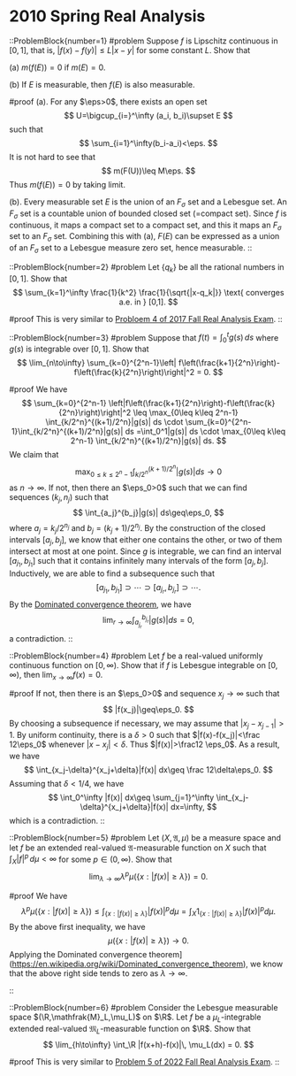 # 2010 Spring Real Analysis

::ProblemBlock{number=1}
#problem
Suppose $f$ is Lipschitz continuous in $[0,1]$, that is, $|f(x)-f(y)|\leq L|x-y|$ for some constant $L$. Show that

(a) $m(f(E))=0$ if $m(E)=0$.

(b) If $E$ is measurable, then $f(E)$ is also measurable.

#proof
(a). For any $\eps>0$, there exists an open set 
$$
U=\bigcup_{i=}^\infty (a_i, b_i)\supset E
$$
such that 
$$
\sum_{i=1}^\infty(b_i-a_i)<\eps.
$$
It is not hard to see that 
$$
m(F(U))\leq M\eps.
$$ 
Thus $m(f(E))=0$ by taking limit. 

(b). Every measurable set $E$ is the union of an $F_\sigma$ set and a Lebesgue set. An $F_\sigma$ set is a countable union of bounded closed set (=compact set). Since $f$ is continuous, it maps a compact set to
a compact set, and this it maps an $F_\sigma$ set to an $F_\sigma$ set. Combining this with (a), 
$F(E)$ can be expressed as a union of an $F_\sigma$ set to a Lebesgue measure zero set, hence measurable. 
::

::ProblemBlock{number=2}
#problem
Let $\{q_k\}$ be all the rational numbers in $[0,1]$. Show that
$$
\sum_{k=1}^\infty \frac{1}{k^2} \frac{1}{\sqrt{|x-q_k|}} \text{ converges a.e. in } [0,1].
$$

#proof
This is very similar to [Probloem 4 of 2017 Fall Real Analysis Exam](/posts/real-analysis/2017-fall/).
::

::ProblemBlock{number=3}
#problem
Suppose that $f(t) = \int_0^t g(s)\, ds$ where $g(s)$ is integrable over $[0,1]$. Show that
$$
\lim_{n\to\infty} \sum_{k=0}^{2^n-1}\left| f\left(\frac{k+1}{2^n}\right)-f\left(\frac{k}{2^n}\right)\right|^2 = 0.
$$

#proof
We have
$$
\sum_{k=0}^{2^n-1} \left|f\left(\frac{k+1}{2^n}\right)-f\left(\frac{k}{2^n}\right)\right|^2 
\leq \max_{0\leq k\leq 2^n-1} 
    \int_{k/2^n}^{(k+1)/2^n}|g(s)| ds
\cdot
\sum_{k=0}^{2^n-1}\int_{k/2^n}^{(k+1)/2^n}|g(s)| ds
=\int_0^1|g(s)| ds \cdot \max_{0\leq k\leq 2^n-1} 
    \int_{k/2^n}^{(k+1)/2^n}|g(s)| ds.
$$
We claim that 
$$\max_{0\leq k\leq 2^n-1} 
    \int_{k/2^n}^{(k+1)/2^n}|g(s)| ds\to 0
$$
as $n\to\infty$. If not, then there an $\eps_0>0$ such that we can find sequences $(k_j, n_j)$ such that 
$$
\int_{a_j}^{b_j}|g(s)| ds\geq\eps_0,
$$
where $a_j=k_j/2^{n_j}$ and $b_j=(k_j+1)/2^{n_j}$. By the construction of the closed intervals $[a_j, b_j]$, we know that either one contains the other, or two of them intersect at most at one point. 
Since $g$ is integrable, we can find an interval $[a_{j_1}, b_{j_1}]$ such that it contains infinitely many intervals of the form $[a_j, b_j]$. Inductively, we are able to find a subsequence such that
$$
[a_{j_1}, b_{j_1}]\supset\cdots\supset [a_{j_r}, b_{j_r}]\supset\cdots.
$$
By the [Dominated convergence theorem](https://en.wikipedia.org/wiki/Dominated_convergence_theorem), we have 
$$
\lim_{r\to\infty} \int_{a_{j_r}}^{b_{j_r}}|g(s)| ds=0,
$$
a contradiction. 
::

::ProblemBlock{number=4}
#problem
Let $f$ be a real-valued uniformly continuous function on $[0,\infty)$. Show that if $f$ is Lebesgue integrable on $[0,\infty)$, then $\lim_{x\to\infty} f(x)=0$.

#proof
If not, then there is an $\eps_0>0$ and  sequence $x_j\to\infty$ such that 
$$
|f(x_j)|\geq\eps_0.
$$
By choosing a subsequence if necessary, we may assume that $|x_j-x_{j-1}|>1$. By uniform continuity, there is a $\delta>0$ such that $|f(x)-f(x_j)|<\frac 12\eps_0$ whenever $|x-x_j|<\delta$. Thus $|f(x)|>\frac12 \eps_0$. As a result, we have 
$$
\int_{x_j-\delta}^{x_j+\delta}|f(x)| dx\geq \frac 12\delta\eps_0. 
$$
Assuming that $\delta<1/4$, we have 
$$
\int_0^\infty |f(x)| dx\geq \sum_{j=1}^\infty \int_{x_j-\delta}^{x_j+\delta}|f(x)| dx=\infty,
$$
which is a contradiction. 
::

::ProblemBlock{number=5}
#problem
Let $(X,\mathfrak{A},\mu)$ be a measure space and let $f$ be an extended real-valued $\mathfrak{A}$-measurable function on $X$ such that $\int_X |f|^p\, d\mu < \infty$ for some $p\in(0,\infty)$. Show that
$$
\lim_{\lambda\to\infty} \lambda^p \mu(\{x : |f(x)|\geq\lambda\}) = 0.
$$

#proof
We have 
$$
\lambda^p \mu(\{x : |f(x)|\geq\lambda\}) \leq\int_{\{x : |f(x)|\geq\lambda\}}|f(x)|^p d\mu
=\int_X 1_{\{x : |f(x)|\geq\lambda\}}|f(x)|^pd\mu.
$$
By the above first inequality, we have 
$$
 \mu(\{x : |f(x)|\geq\lambda\})\to 0.
$$
Applying the Dominated convergence theorem](https://en.wikipedia.org/wiki/Dominated_convergence_theorem), we know that the above right side tends to zero as $\lambda\to\infty$.

::

::ProblemBlock{number=6}
#problem
Consider the Lebesgue measurable space $(\R,\mathfrak{M}_L,\mu_L)$ on $\R$. Let $f$ be a $\mu_L$-integrable extended real-valued $\mathfrak{M}_L$-measurable function on $\R$. Show that
$$
\lim_{h\to\infty} \int_\R |f(x+h)-f(x)|\, \mu_L(dx) = 0.
$$

#proof
This is very similar to [Problem 5 of 2022 Fall Real Analysis Exam](/posts/real-analysis/2022-fall/).
::
